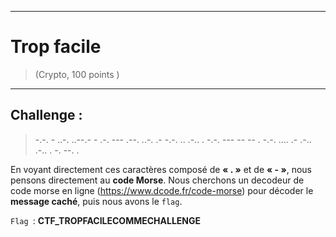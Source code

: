 * * *
# Trop facile 
> (Crypto, 100 points )
---
## Challenge :
> -.-. - ..-. ..--.- - .-. --- .--. ..-. .- -.-. .. .-.. . -.-. --- -- -- . -.-. .... .- .-.. .-.. . -. --. .

En voyant directement ces caractères composé de **« . »** et de **« - »**, nous pensons directement au **code Morse**. Nous cherchons un decodeur de code morse en ligne (https://www.dcode.fr/code-morse) pour décoder le **message caché**, puis nous avons le ```flag```.

```Flag ```: **CTF_TROPFACILECOMMECHALLENGE**
